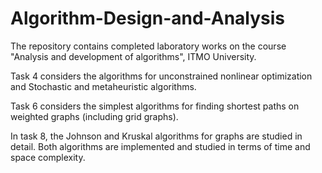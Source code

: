 # Algorithm-Design-and-Analysis

The repository contains completed laboratory works on the course "Analysis and development of algorithms", ITMO University.

Task 4 considers the algorithms for unconstrained nonlinear optimization and Stochastic and metaheuristic algorithms.

Task 6 considers the simplest algorithms for finding shortest paths on weighted graphs (including grid graphs).

In task 8, the Johnson and Kruskal algorithms for graphs are studied in detail. Both algorithms are implemented and studied in terms of time and space complexity.
